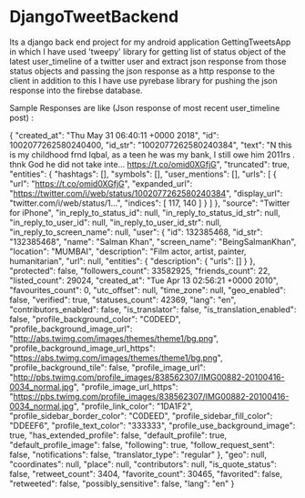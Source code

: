 # DjangoTweetBackend
Its a django back end project for my android application GettingTweetsApp in which I have used 'tweepy' library for 
getting list of status object of the latest user_timeline of a twitter user and extract json response from those status objects 
and passing the json response as a http response to the client in addition to this I have use pyrebase library for pushing the json response 
into the firebse database.

Sample Responses are like (Json response of most recent user_timeline post) :

{
  "created_at": "Thu May 31 06:40:11 +0000 2018",
  "id": 1002077262580240400,
  "id_str": "1002077262580240384",
  "text": "N this is my childhood frnd Iqbal, as a teen he was my bank, I still owe him 2011rs . thnk God he did not take inte… https://t.co/omid0XGfjG",
  "truncated": true,
  "entities": {
    "hashtags": [],
    "symbols": [],
    "user_mentions": [],
    "urls": [
      {
        "url": "https://t.co/omid0XGfjG",
        "expanded_url": "https://twitter.com/i/web/status/1002077262580240384",
        "display_url": "twitter.com/i/web/status/1…",
        "indices": [
          117,
          140
        ]
      }
    ]
  },
  "source": "Twitter for iPhone",
  "in_reply_to_status_id": null,
  "in_reply_to_status_id_str": null,
  "in_reply_to_user_id": null,
  "in_reply_to_user_id_str": null,
  "in_reply_to_screen_name": null,
  "user": {
    "id": 132385468,
    "id_str": "132385468",
    "name": "Salman Khan",
    "screen_name": "BeingSalmanKhan",
    "location": "MUMBAI",
    "description": "Film actor, artist, painter, humanitarian",
    "url": null,
    "entities": {
      "description": {
        "urls": []
      }
    },
    "protected": false,
    "followers_count": 33582925,
    "friends_count": 22,
    "listed_count": 29024,
    "created_at": "Tue Apr 13 02:56:21 +0000 2010",
    "favourites_count": 0,
    "utc_offset": null,
    "time_zone": null,
    "geo_enabled": false,
    "verified": true,
    "statuses_count": 42369,
    "lang": "en",
    "contributors_enabled": false,
    "is_translator": false,
    "is_translation_enabled": false,
    "profile_background_color": "C0DEED",
    "profile_background_image_url": "http://abs.twimg.com/images/themes/theme1/bg.png",
    "profile_background_image_url_https": "https://abs.twimg.com/images/themes/theme1/bg.png",
    "profile_background_tile": false,
    "profile_image_url": "http://pbs.twimg.com/profile_images/838562307/IMG00882-20100416-0034_normal.jpg",
    "profile_image_url_https": "https://pbs.twimg.com/profile_images/838562307/IMG00882-20100416-0034_normal.jpg",
    "profile_link_color": "1DA1F2",
    "profile_sidebar_border_color": "C0DEED",
    "profile_sidebar_fill_color": "DDEEF6",
    "profile_text_color": "333333",
    "profile_use_background_image": true,
    "has_extended_profile": false,
    "default_profile": true,
    "default_profile_image": false,
    "following": true,
    "follow_request_sent": false,
    "notifications": false,
    "translator_type": "regular"
  },
  "geo": null,
  "coordinates": null,
  "place": null,
  "contributors": null,
  "is_quote_status": false,
  "retweet_count": 3404,
  "favorite_count": 30465,
  "favorited": false,
  "retweeted": false,
  "possibly_sensitive": false,
  "lang": "en"
}


